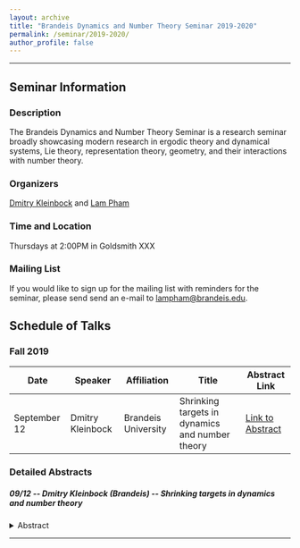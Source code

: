 ```yaml
---
layout: archive
title: "Brandeis Dynamics and Number Theory Seminar 2019-2020"
permalink: /seminar/2019-2020/
author_profile: false
---
```


-----

## Seminar Information

### Description
The Brandeis Dynamics and Number Theory Seminar is a research seminar broadly showcasing modern research in ergodic theory and dynamical systems, Lie theory, representation theory, geometry, and their interactions with number theory.

### Organizers
[Dmitry Kleinbock](http://people.brandeis.edu/~kleinboc/) and [Lam Pham](http://www.lamlaurentpham.com)

### Time and Location
Thursdays at 2:00PM in Goldsmith XXX

### Mailing List
If you would like to sign up for the mailing list with reminders for the seminar, please send send an e-mail to lampham@brandeis.edu.

## Schedule of Talks

### Fall 2019

|Date|Speaker|Affiliation|Title|Abstract Link|
|---|---|---|---|---|
|September 12|Dmitry Kleinbock|Brandeis University|Shrinking targets in dynamics and number theory|[Link to Abstract](#talk-1)|

### Detailed Abstracts

##### 09/12 -- Dmitry Kleinbock (Brandeis) -- Shrinking targets in dynamics and number theory <a name="talk-1"></a>
<details>
  <summary>Abstract</summary>
 This is going to be an introduction to an active area of ergodic theory and dynamics, with applications to number theory. No background will be assumed, all are welcome.
</details>

-----

